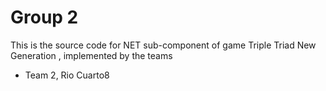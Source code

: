 Group 2
==================

This is the source code for NET sub-component of game Triple Triad New Generation , implemented by the teams

* Team 2, Rio Cuarto8